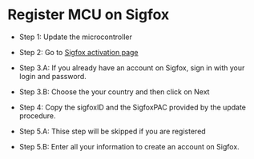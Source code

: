# Register MCU on Sigfox

* Step 1: Update the microcontroller

* Step 2: Go to [Sigfox activation page](https://buy.sigfox.com/activate)

* Step 3.A: If you already have an account on Sigfox, sign in with your login and password.

* Step 3.B: Choose the your country and then click on Next 

* Step 4: Copy the sigfoxID and the SigfoxPAC provided by the update procedure. 

* Step 5.A: Thise step will be skipped if you are registered

* Step 5.B: Enter all your information to create an account on Sigfox.

